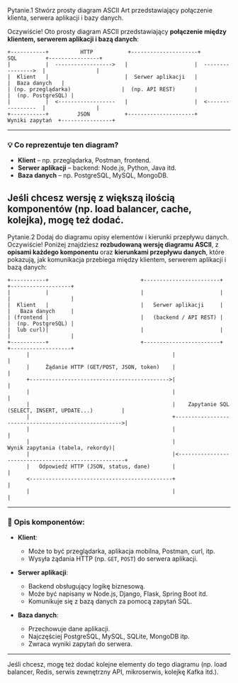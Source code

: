 Pytanie.1
Stwórz prosty diagram ASCII Art przedstawiający połączenie klienta, serwera aplikacji i bazy danych.

Oczywiście! Oto prosty diagram ASCII przedstawiający **połączenie między klientem, serwerem aplikacji i bazą danych**:

```
+-----------+          HTTP           +---------------------+         SQL         +----------------+
|           |  ------------------>   |                     |  ---------------->  |                |
|  Klient   |                        |  Serwer aplikacji   |                    |  Baza danych   |
| (np. przeglądarka)                |  (np. API REST)      |                    |  (np. PostgreSQL) |
|           |  <------------------   |                     |  <----------------  |                |
+-----------+         JSON           +---------------------+     Wyniki zapytań  +----------------+
```

---

### 💡 Co reprezentuje ten diagram?

* **Klient** – np. przeglądarka, Postman, frontend.
* **Serwer aplikacji** – backend: Node.js, Python, Java itd.
* **Baza danych** – np. PostgreSQL, MySQL, MongoDB.

Jeśli chcesz wersję z większą ilością komponentów (np. load balancer, cache, kolejka), mogę też dodać.
---------------------------------------------------------------------------------
Pytanie.2
Dodaj do diagramu opisy elementów i kierunki przepływu danych.
Oczywiście! Poniżej znajdziesz **rozbudowaną wersję diagramu ASCII**, z **opisami każdego komponentu** oraz **kierunkami przepływu danych**, które pokazują, jak komunikacja przebiega między klientem, serwerem aplikacji i bazą danych:

```
+-----------+                             +------------------------+                             +-------------------+
|           |                             |                        |                             |                   |
|  Klient   |                             |   Serwer aplikacji     |                             |   Baza danych     |
| (frontend |                             |   (backend / API REST) |                             |  (np. PostgreSQL) |
|  lub curl)|                             |                        |                             |                   |
+-----------+                             +------------------------+                             +-------------------+
      |                                             |                                                      |
      |     Żądanie HTTP (GET/POST, JSON, token)    |                                                      |
      +-------------------------------------------->|                                                      |
      |                                             |                                                      |
      |                                             |    Zapytanie SQL (SELECT, INSERT, UPDATE...)         |
      |                                             +----------------------------------------------------->|
      |                                             |                                                      |
      |                                             |                     Wynik zapytania (tabela, rekordy)|
      |                                             |<-----------------------------------------------------+
      |   Odpowiedź HTTP (JSON, status, dane)       |                                                      |
      <---------------------------------------------+                                                      |
      |                                             |                                                      |
```

---

### 🔎 **Opis komponentów:**

* **Klient**:

  * Może to być przeglądarka, aplikacja mobilna, Postman, curl, itp.
  * Wysyła żądania HTTP (np. `GET`, `POST`) do serwera aplikacji.
* **Serwer aplikacji**:

  * Backend obsługujący logikę biznesową.
  * Może być napisany w Node.js, Django, Flask, Spring Boot itd.
  * Komunikuje się z bazą danych za pomocą zapytań SQL.
* **Baza danych**:

  * Przechowuje dane aplikacji.
  * Najczęściej PostgreSQL, MySQL, SQLite, MongoDB itp.
  * Zwraca wyniki zapytań do serwera.

---

Jeśli chcesz, mogę też dodać kolejne elementy do tego diagramu (np. load balancer, Redis, serwis zewnętrzny API, mikroserwis, kolejkę Kafka itd.).
